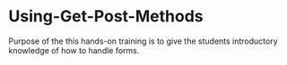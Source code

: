 # Using-Get-Post-Methods
Purpose of the this hands-on training is to give the students introductory knowledge of how to handle forms.

